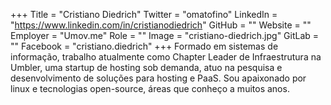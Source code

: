 +++
Title = "Cristiano Diedrich"
Twitter = "omatofino"
LinkedIn = "https://www.linkedin.com/in/cristianodiedrich"
GitHub = ""
Website = ""
Employer = "Umov.me"
Role = ""
Image = "cristiano-diedrich.jpg"
GitLab = ""
Facebook = "cristiano.diedrich"
+++
Formado em sistemas de informação, trabalho atualmente como Chapter Leader de Infraestrutura na Umbler, uma startup de hosting sob demanda, atuo na pesquisa e desenvolvimento de soluções para hosting e PaaS. Sou apaixonado por linux e tecnologias open-source, áreas que conheço a muitos anos.